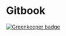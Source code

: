 # Gitbook

[![Greenkeeper badge](https://badges.greenkeeper.io/cli53/GitBook.svg)](https://greenkeeper.io/)